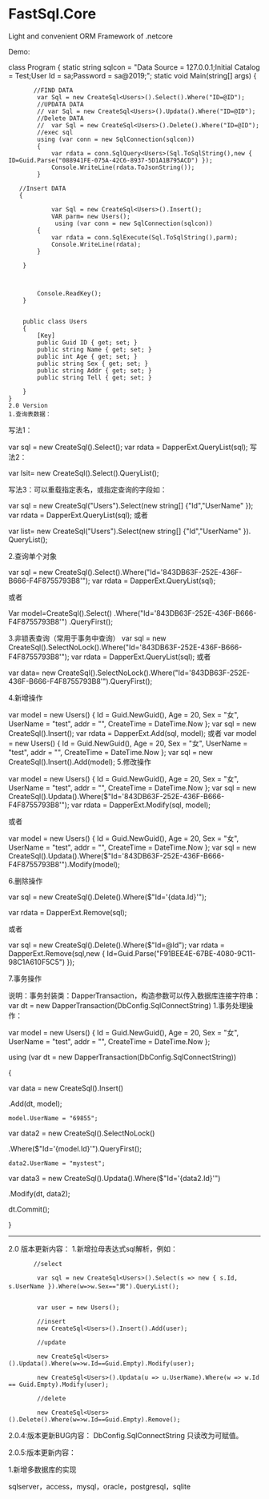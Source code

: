 # FastSql.Core
Light and convenient ORM Framework of .netcore

Demo:

 class Program
    {
        static string sqlcon = "Data Source = 127.0.0.1;Initial Catalog = Test;User Id = sa;Password = sa@2019;";
        static void Main(string[] args)
        {
           
           //FIND DATA
            var Sql = new CreateSql<Users>().Select().Where("ID=@ID");
            //UPDATA DATA
            // var Sql = new CreateSql<Users>().Updata().Where("ID=@ID");          
            //Delete DATA
            //  var Sql = new CreateSql<Users>().Delete().Where("ID=@ID");
            //exec sql
            using (var conn = new SqlConnection(sqlcon))
            {
                var rdata = conn.SqlQuery<Users>(Sql.ToSqlString(),new { ID=Guid.Parse("088941FE-075A-42C6-8937-5D1A1B795ACD") });
                Console.WriteLine(rdata.ToJsonString());
            }
    
       //Insert DATA
       {
  
                var Sql = new CreateSql<Users>().Insert();
                VAR parm= new Users();
                 using (var conn = new SqlConnection(sqlcon))
            {
                var rdata = conn.SqlExecute(Sql.ToSqlString(),parm);
                Console.WriteLine(rdata);
            }
 
        }



            Console.ReadKey();
        }


        public class Users
        {
            [Key]
            public Guid ID { get; set; }
            public string Name { get; set; }
            public int Age { get; set; }
            public string Sex { get; set; }
            public string Addr { get; set; }
            public string Tell { get; set; }

        }
    }
    2.0 Version
    1.查询表数据：
写法1：

 var sql = new CreateSql<Users>().Select();
 var rdata = DapperExt.QueryList(sql);
写法2：
 
 var lsit= new CreateSql<Users>().Select().QueryList();

写法3：可以重载指定表名，或指定查询的字段如：

   var sql = new CreateSql<Users>("Users").Select(new string[] {"Id","UserName" });
   var rdata = DapperExt.QueryList(sql);
 或者
 
var list= new CreateSql<Users>("Users").Select(new string[] {"Id","UserName" }).
QueryList();

2.查询单个对象

var sql = new CreateSql<Users>().Select().Where("Id='843DB63F-252E-436F-B666-F4F8755793B8'");
var rdata = DapperExt.QueryList(sql);
 
或者

Var model=CreateSql<Users>().Select() 
.Where("Id='843DB63F-252E-436F-B666-F4F8755793B8'")
.QueryFirst();

3.非锁表查询（常用于事务中查询）
var sql = new CreateSql<Users>().SelectNoLock().Where("Id='843DB63F-252E-436F-B666-F4F8755793B8'"); 
var rdata = DapperExt.QueryList(sql);
或者
 
 var data= new CreateSql<Users>().SelectNoLock().Where("Id='843DB63F-252E-436F-B666-F4F8755793B8'").QueryFirst();

4.新增操作

var model = new Users() { 
Id = Guid.NewGuid(),
 Age = 20,
 Sex = "女",
 UserName = "test",
 addr = "",
 CreateTime = DateTime.Now };
   var sql = new CreateSql<Users>().Insert();
   var rdata = DapperExt.Add(sql, model);
或者
 var model = new Users() { Id = Guid.NewGuid(), Age = 20, Sex = "女", UserName = "test", addr = "", CreateTime = DateTime.Now };
 var sql = new CreateSql<Users>().Insert().Add(model);
5.修改操作

 var model = new Users() { Id = Guid.NewGuid(), Age = 20, Sex = "女", UserName = "test", addr = "", CreateTime = DateTime.Now };
var sql = new CreateSql<Users>().Updata().Where($"Id='843DB63F-252E-436F-B666-F4F8755793B8'");
var rdata = DapperExt.Modify(sql, model);
 
或者

 var model = new Users() { Id = Guid.NewGuid(), Age = 20, Sex = "女", UserName = "test", addr = "", CreateTime = DateTime.Now };
 var sql = new CreateSql<Users>().Updata().Where($"Id='843DB63F-252E-436F-B666-F4F8755793B8'").Modify(model);

6.删除操作

  var sql = new CreateSql<Users>().Delete().Where($"Id='{data.Id}'");
 
  var rdata = DapperExt.Remove(sql);
 
或者

  var sql = new CreateSql<Users>().Delete().Where($"Id=@Id");
   var rdata = DapperExt.Remove(sql,new { Id=Guid.Parse("F91BEE4E-67BE-4080-9C11-98C1A610F5C5") });


7.事务操作

说明：事务封装类：DapperTransaction，构造参数可以传入数据库连接字符串：
var dt = new DapperTransaction(DbConfig.SqlConnectString)
1.事务处理操作：

  var model = new Users() { 
Id = Guid.NewGuid(),
 Age = 20, Sex = "女",
 UserName = "test", 
addr = "", 
CreateTime = DateTime.Now };

  using (var dt = new DapperTransaction(DbConfig.SqlConnectString))
  
  {
  
var data = new CreateSql<Users>().Insert()
 
.Add(dt, model);

    model.UserName = "69855";
    
var data2 = new CreateSql<Users>().SelectNoLock()
 
.Where($"Id='{model.Id}'").QueryFirst();

    data2.UserName = "mystest";
    
 var data3 = new CreateSql<Users>().Updata().Where($"Id='{data2.Id}'")
 
.Modify(dt, data2);

   dt.Commit(); 

   }
    
---------------------------------------------------------------------------------------------------------------------------------------------------------------------
2.0 版本更新内容：
           1.新增拉母表达式sql解析，例如：
           
           //select
           
            var sql = new CreateSql<Users>().Select(s => new { s.Id, s.UserName }).Where(w=>w.Sex=="男").QueryList();


            var user = new Users();
            
            //insert
            new CreateSql<Users>().Insert().Add(user);

            //update
            
            new CreateSql<Users>().Updata().Where(w=>w.Id==Guid.Empty).Modify(user);

            new CreateSql<Users>().Updata(u => u.UserName).Where(w => w.Id == Guid.Empty).Modify(user);

            //delete
            
            new CreateSql<Users>().Delete().Where(w=>w.Id==Guid.Empty).Remove();

2.0.4:版本更新BUG内容：
DbConfig.SqlConnectString 只读改为可赋值。

2.0.5:版本更新内容：

1.新增多数据库的实现

sqlserver，access，mysql，oracle，postgresql，sqlite
